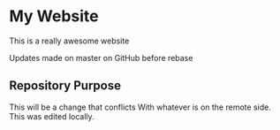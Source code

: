 # My Website

This is a really awesome website

Updates made on master on GitHub before rebase

## Repository Purpose

This will be a change that conflicts
With whatever is on the remote side.
This was edited locally.
